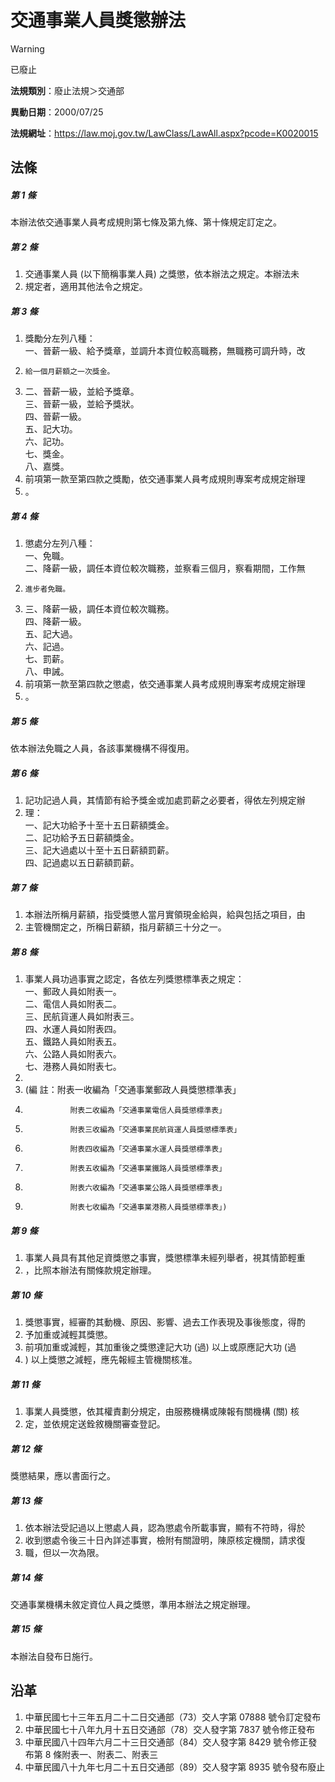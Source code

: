 # 交通事業人員獎懲辦法


> [!WARNING]
> 已廢止


**法規類別**：廢止法規＞交通部

**異動日期**：2000/07/25  

**法規網址**：https://law.moj.gov.tw/LawClass/LawAll.aspx?pcode=K0020015



## 法條
##### 第 1 條
本辦法依交通事業人員考成規則第七條及第九條、第十條規定訂定之。

##### 第 2 條
1. 交通事業人員 (以下簡稱事業人員) 之獎懲，依本辦法之規定。本辦法未
1. 規定者，適用其他法令之規定。

##### 第 3 條
1. 獎勵分左列八種：  
一、晉薪一級、給予獎章，並調升本資位較高職務，無職務可調升時，改
1.     給一個月薪額之一次獎金。
1. 二、晉薪一級，並給予獎章。  
三、晉薪一級，並給予獎狀。  
四、晉薪一級。  
五、記大功。  
六、記功。  
七、獎金。  
八、嘉獎。
1. 前項第一款至第四款之獎勵，依交通事業人員考成規則專案考成規定辦理
1. 。

##### 第 4 條
1. 懲處分左列八種：  
一、免職。  
二、降薪一級，調任本資位較次職務，並察看三個月，察看期間，工作無
1.     進步者免職。
1. 三、降薪一級，調任本資位較次職務。  
四、降薪一級。  
五、記大過。  
六、記過。  
七、罰薪。  
八、申誡。
1. 前項第一款至第四款之懲處，依交通事業人員考成規則專案考成規定辦理
1. 。

##### 第 5 條
依本辦法免職之人員，各該事業機構不得復用。

##### 第 6 條
1. 記功記過人員，其情節有給予獎金或加處罰薪之必要者，得依左列規定辦
1. 理：  
一、記大功給予十至十五日薪額獎金。  
二、記功給予五日薪額獎金。  
三、記大過處以十至十五日薪額罰薪。  
四、記過處以五日薪額罰薪。

##### 第 7 條
1. 本辦法所稱月薪額，指受獎懲人當月實領現金給與，給與包括之項目，由
1. 主管機關定之，所稱日薪額，指月薪額三十分之一。

##### 第 8 條
1. 事業人員功過事實之認定，各依左列獎懲標準表之規定：  
一、郵政人員如附表一。  
二、電信人員如附表二。  
三、民航貨運人員如附表三。  
四、水運人員如附表四。  
五、鐵路人員如附表五。  
六、公路人員如附表六。  
七、港務人員如附表七。
1. 
1.  (編      註：附表一收編為「交通事業郵政人員獎懲標準表」
1.               附表二收編為「交通事業電信人員獎懲標準表」
1.               附表三收編為「交通事業民航貨運人員獎懲標準表」
1.               附表四收編為「交通事業水運人員獎懲標準表」
1.               附表五收編為「交通事業鐵路人員獎懲標準表」
1.               附表六收編為「交通事業公路人員獎懲標準表」
1.               附表七收編為「交通事業港務人員獎懲標準表」)

##### 第 9 條
1. 事業人員具有其他足資獎懲之事實，獎懲標準未經列舉者，視其情節輕重
1. ，比照本辦法有關條款規定辦理。

##### 第 10 條
1. 獎懲事實，經審酌其動機、原因、影響、過去工作表現及事後態度，得酌
1. 予加重或減輕其獎懲。
1. 前項加重或減輕，其加重後之獎懲達記大功 (過) 以上或原應記大功 (過
1. ) 以上獎懲之減輕，應先報經主管機關核准。

##### 第 11 條
1. 事業人員獎懲，依其權責劃分規定，由服務機構或陳報有關機構 (關) 核
1. 定，並依規定送銓敘機關審查登記。

##### 第 12 條
獎懲結果，應以書面行之。

##### 第 13 條
1. 依本辦法受記過以上懲處人員，認為懲處令所載事實，顯有不符時，得於
1. 收到懲處令後三十日內詳述事實，檢附有關證明，陳原核定機關，請求復
1. 職，但以一次為限。

##### 第 14 條
交通事業機構未敘定資位人員之獎懲，準用本辦法之規定辦理。

##### 第 15 條
本辦法自發布日施行。

## 沿革
1. 中華民國七十三年五月二十二日交通部（73）交人字第 07888  號令訂定發布
1. 中華民國七十八年九月十五日交通部（78）交人發字第 7837 號令修正發布
1. 中華民國八十四年六月二十三日交通部（84）交人發字第 8429 號令修正發布第 8  條附表一、附表二、附表三
1. 中華民國八十九年七月二十五日交通部（89）交人發字第 8935 號令發布廢止
